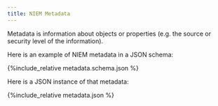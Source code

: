 ```yaml
---
title: NIEM Metadata
---
```

Metadata is information about objects or properties (e.g. the source or security level of the information).

Here is an example of NIEM metadata in a JSON schema:

{%include_relative metadata.schema.json %}

Here is a JSON instance of that metadata:

{%include_relative metadata.json %}
